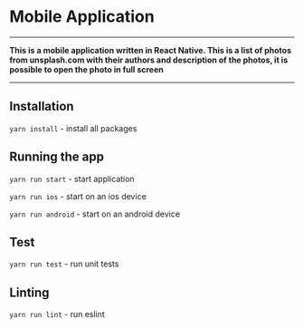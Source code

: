 # Mobile Application 


---

**This is a mobile application written in React Native. This is a list of photos from unsplash.com with their authors and description of the photos, it is possible to open the photo in full screen**

---

## Installation

`yarn install` - install all packages


## Running the app

`yarn run start` - start application

`yarn run ios` - start on an ios device

`yarn run android` - start on an android device


## Test

`yarn run test` - run unit tests


## Linting 


`yarn run lint` - run eslint 